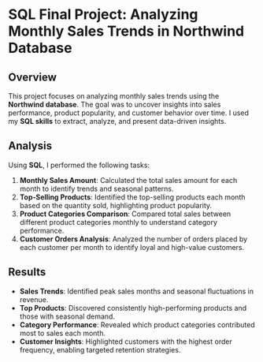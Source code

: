 # SQL Final Project: Analyzing Monthly Sales Trends in Northwind Database

## Overview  
This project focuses on analyzing monthly sales trends using the **Northwind database**. The goal was to uncover insights into sales performance, product popularity, 
and customer behavior over time. I used my **SQL skills** to extract, analyze, and present data-driven insights.

## Analysis  
Using **SQL**, I performed the following tasks:  
1. **Monthly Sales Amount**: Calculated the total sales amount for each month to identify trends and seasonal patterns.  
2. **Top-Selling Products**: Identified the top-selling products each month based on the quantity sold, highlighting product popularity.  
3. **Product Categories Comparison**: Compared total sales between different product categories monthly to understand category performance.  
4. **Customer Orders Analysis**: Analyzed the number of orders placed by each customer per month to identify loyal and high-value customers.  

## Results  
- **Sales Trends**: Identified peak sales months and seasonal fluctuations in revenue.  
- **Top Products**: Discovered consistently high-performing products and those with seasonal demand.  
- **Category Performance**: Revealed which product categories contributed most to sales each month.  
- **Customer Insights**: Highlighted customers with the highest order frequency, enabling targeted retention strategies.  

